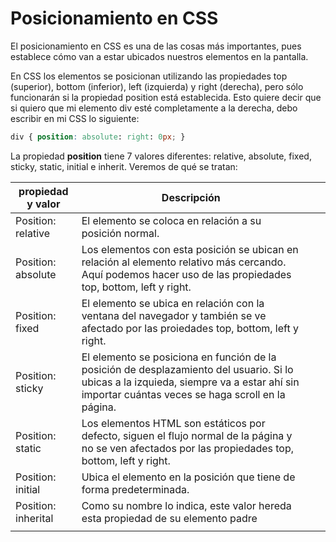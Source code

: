 # Posicionamiento en CSS

El posicionamiento en CSS es una de las cosas más importantes, pues establece cómo van a estar ubicados nuestros elementos en la pantalla.

En CSS los elementos se posicionan utilizando las propiedades top (superior), bottom (inferior), left (izquierda) y right (derecha), pero sólo funcionarán si la propiedad position está establecida. Esto quiere decir que si quiero que mi elemento div esté completamente a la derecha, debo escribir en mi CSS lo siguiente:

```CSS
div { position: absolute: right: 0px; }
```
La propiedad **position** tiene 7 valores diferentes: relative, absolute, fixed, sticky, static, initial e inherit. Veremos de qué se tratan:

| propiedad y valor   | Descripción                                                                                                                                                                                  |     |     |
| ------------------- | -------------------------------------------------------------------------------------------------------------------------------------------------------------------------------------------- | --- | --- |
| Position: relative  | El elemento se coloca en relación a su posición normal.                                                                                                                                      |     |     |
| Position: absolute  | Los elementos con esta posición se ubican en relación al elemento relativo más cercando. Aquí podemos hacer uso de las propiedades top, bottom, left y right.                                |     |     |
| Position: fixed     | El elemento se ubica en relación con la ventana del navegador y también se ve afectado por las proiedades top, bottom, left y right.                                                         |     |     |
| Position: sticky    | El elemento se posiciona en función de la posición de desplazamiento del usuario. Si lo ubicas a la izquieda, siempre va a estar ahí sin importar cuántas veces se haga scroll en la página. |     |     |
| Position: static    | Los elementos HTML son estáticos por defecto, siguen el flujo normal de la página y no se ven afectados por las propiedades top, bottom, left y right.                                       |     |     |
| Position: initial   | Ubica el elemento en la posición que tiene de forma predeterminada.                                                                                                                          |     |     |
| Position: inherital | Como su nombre lo indica, este valor hereda esta propiedad de su elemento padre                                                                                                              |     |     |
|                     |                                                                                                                                                                                              |     |     | 
